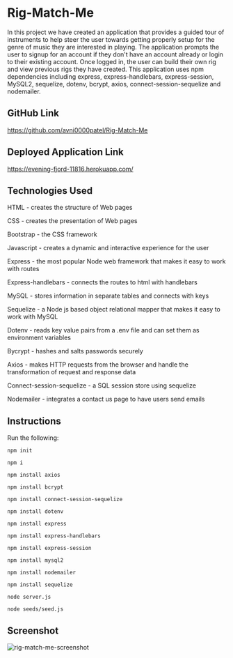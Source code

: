# Rig-Match-Me
In this project we have created an application that provides a guided tour of instruments to help steer the user towards getting properly setup for the genre of music they are interested in playing. The application prompts the user to signup for an account if they don't have an account already or login to their existing account. Once logged in, the user can build their own rig and view previous rigs they have created. This application uses npm dependencies including express, express-handlebars, express-session, MySQL2, sequelize, dotenv, bcrypt, axios, connect-session-sequelize and nodemailer.
## GitHub Link
https://github.com/avni0000patel/Rig-Match-Me
## Deployed Application Link
https://evening-fjord-11816.herokuapp.com/

## Technologies Used
HTML - creates the structure of Web pages

CSS - creates the presentation of Web pages

Bootstrap - the CSS framework

Javascript - creates a dynamic and interactive experience for the user

Express - the most popular Node web framework that makes it easy to work with routes

Express-handlebars - connects the routes to html with handlebars

MySQL - stores information in separate tables and connects with keys

Sequelize - a Node js based object relational mapper that makes it easy to work with MySQL

Dotenv - reads key value pairs from a .env file and can set them as environment variables 

Bycrypt - hashes and salts passwords securely 

Axios - makes HTTP requests from the browser and handle the transformation of request and response data 

Connect-session-sequelize - a SQL session store using sequelize 

Nodemailer - integrates a contact us page to have users send emails
## Instructions
Run the following:

`npm init`

`npm i`

`npm install axios`

`npm install bcrypt`

`npm install connect-session-sequelize`

`npm install dotenv`

`npm install express`

`npm install express-handlebars`

`npm install express-session`

`npm install mysql2`

`npm install nodemailer`

`npm install sequelize`

`node server.js`

`node seeds/seed.js`
## Screenshot
![rig-match-me-screenshot](https://user-images.githubusercontent.com/104175474/190836122-7f39248d-09f5-4d52-8d8e-3089462229de.png)
